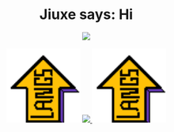 <h1 align="center">
  Jiuxe says: Hi
</h1>
  
<p align="center">
  <a href="https://github.com/Jiuxe">
    <img src="https://github-readme-stats.vercel.app/api?username=Jiuxe&hide_border=true&show_icons=true&text_color=A349A4&bg_color=0000&custom_title=Jiuxe Stast">
  </a>
</p>

<p align="center">
  <img width="150" src="lang_up.gif">
  <a href="https://github.com/Jiuxe"><img src="https://github-readme-stats.vercel.app/api/top-langs/?username=Jiuxe&hide_border=true&show_icons=true&text_color=A349A4&bg_color=0000&custom_title=Langs Level">
  </a>
  <img width="150" src="lang_up.gif">
</p>

<!--
**Jiuxe/Jiuxe** is a ✨ _special_ ✨ repository because its `README.md` (this file) appears on your GitHub profile.

Here are some ideas to get you started:

- 🔭 I’m currently working on ...
- 🌱 I’m currently learning ...
- 👯 I’m looking to collaborate on ...
- 🤔 I’m looking for help with ...
- 💬 Ask me about ...
- 📫 How to reach me: ...
- 😄 Pronouns: ...
- ⚡ Fun fact: ...
-->
